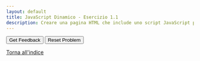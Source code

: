 ```yaml
---
layout: default
title: JavaScript Dinamico - Esercizio 1.1
description: Creare una pagina HTML che include uno script JavaScript per ottenere un elemento per ID e visualizzarne il contenuto.
---
```



<div id="jsDinamico_es1-1-sortableTrash" class="sortable-code"></div> 
<div id="jsDinamico_es1-1-sortable" class="sortable-code"></div> 
<div style="clear:both;"></div> 
<p> 
    <input id="jsDinamico_es1-1-feedbackLink" value="Get Feedback" type="button" /> 
    <input id="jsDinamico_es1-1-newInstanceLink" value="Reset Problem" type="button" /> 
</p> 
<script type="text/javascript"> 
(function(){
  var initial = "&lt;!DOCTYPE html&gt;\n" +
    "&lt;html lang=&quot;it&quot;&gt;\n" +
    "&lt;head&gt;\n" +
    "  &lt;meta charset=&quot;UTF-8&quot;&gt;\n" +
    "  &lt;title&gt;Ottenere elemento per ID&lt;/title&gt;\n" +
    "&lt;/head&gt;\n" +
    "&lt;body&gt;\n" +
    "  &lt;h2&gt;Esempio di accesso a un elemento per ID&lt;/h2&gt;\n" +
    "  &lt;p id=&quot;mioParagrafo&quot;&gt;Ciao! Questo è il contenuto del paragrafo.&lt;/p&gt;\n" +
    "  &lt;script&gt;\n" +
    "    const paragrafo = document.getElementById(&quot;mioParagrafo&quot;);\n" +
    "    const content = paragrafo.innerHTML;\n" +
    "    alert(content);\n" +
    "  &lt;/script&gt;\n" +
    "&lt;/body&gt;\n" +
    "&lt;/html&gt;\n" +
    "const paragrafo = document.getElementsById(&quot;mioParagrafo&quot;); #distractor\n" +
    "const content = paragrafo.innerHTML(); #distractor";
  var parsonsPuzzle = new ParsonsWidget({
    "sortableId": "jsDinamico_es1-1-sortable",
    "max_wrong_lines": 10,
    "grader": ParsonsWidget._graders.LineBasedGrader,
    "exec_limit": 2500,
    "can_indent": true,
    "x_indent": 50,
    "lang": "en",
    "show_feedback": true,
    "trashId": "jsDinamico_es1-1-sortableTrash"
  });
  parsonsPuzzle.init(initial);
  parsonsPuzzle.shuffleLines();
  $("#jsDinamico_es1-1-newInstanceLink").click(function(event){ 
      event.preventDefault(); 
      parsonsPuzzle.shuffleLines(); 
  }); 
  $("#jsDinamico_es1-1-feedbackLink").click(function(event){ 
      event.preventDefault(); 
      parsonsPuzzle.getFeedback(); 
  }); 
})(); 
</script>

[Torna all'indice](../../../index.markdown)